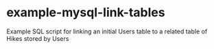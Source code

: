 # example-mysql-link-tables
Example SQL script for linking an initial Users table to a related table of Hikes stored by Users
